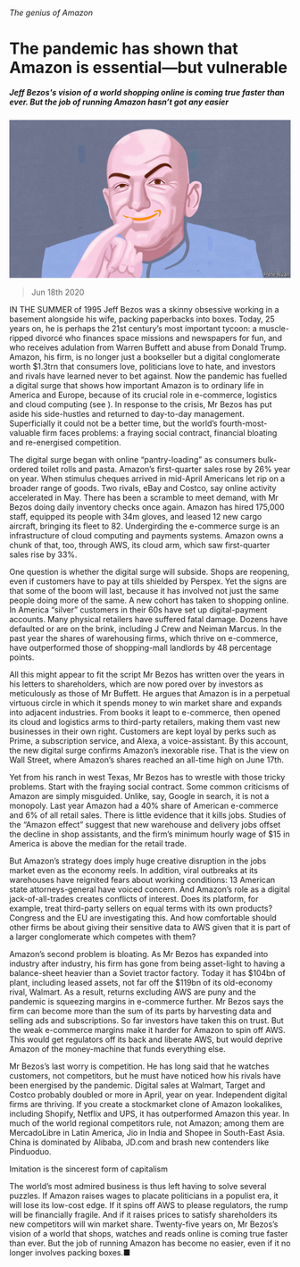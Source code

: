 ###### The genius of Amazon

# The pandemic has shown that Amazon is essential—but vulnerable 

##### Jeff Bezos's vision of a world shopping online is coming true faster than ever. But the job of running Amazon hasn’t got any easier 

![image](images/20200620_LDD002_0.jpg) 

> Jun 18th 2020 

IN THE SUMMER of 1995 Jeff Bezos was a skinny obsessive working in a basement alongside his wife, packing paperbacks into boxes. Today, 25 years on, he is perhaps the 21st century’s most important tycoon: a muscle-ripped divorcé who finances space missions and newspapers for fun, and who receives adulation from Warren Buffett and abuse from Donald Trump. Amazon, his firm, is no longer just a bookseller but a digital conglomerate worth $1.3trn that consumers love, politicians love to hate, and investors and rivals have learned never to bet against. Now the pandemic has fuelled a digital surge that shows how important Amazon is to ordinary life in America and Europe, because of its crucial role in e-commerce, logistics and cloud computing (see ). In response to the crisis, Mr Bezos has put aside his side-hustles and returned to day-to-day management. Superficially it could not be a better time, but the world’s fourth-most-valuable firm faces problems: a fraying social contract, financial bloating and re-energised competition.

The digital surge began with online “pantry-loading” as consumers bulk-ordered toilet rolls and pasta. Amazon’s first-quarter sales rose by 26% year on year. When stimulus cheques arrived in mid-April Americans let rip on a broader range of goods. Two rivals, eBay and Costco, say online activity accelerated in May. There has been a scramble to meet demand, with Mr Bezos doing daily inventory checks once again. Amazon has hired 175,000 staff, equipped its people with 34m gloves, and leased 12 new cargo aircraft, bringing its fleet to 82. Undergirding the e-commerce surge is an infrastructure of cloud computing and payments systems. Amazon owns a chunk of that, too, through AWS, its cloud arm, which saw first-quarter sales rise by 33%.


One question is whether the digital surge will subside. Shops are reopening, even if customers have to pay at tills shielded by Perspex. Yet the signs are that some of the boom will last, because it has involved not just the same people doing more of the same. A new cohort has taken to shopping online. In America “silver” customers in their 60s have set up digital-payment accounts. Many physical retailers have suffered fatal damage. Dozens have defaulted or are on the brink, including J Crew and Neiman Marcus. In the past year the shares of warehousing firms, which thrive on e-commerce, have outperformed those of shopping-mall landlords by 48 percentage points.


All this might appear to fit the script Mr Bezos has written over the years in his letters to shareholders, which are now pored over by investors as meticulously as those of Mr Buffett. He argues that Amazon is in a perpetual virtuous circle in which it spends money to win market share and expands into adjacent industries. From books it leapt to e-commerce, then opened its cloud and logistics arms to third-party retailers, making them vast new businesses in their own right. Customers are kept loyal by perks such as Prime, a subscription service, and Alexa, a voice-assistant. By this account, the new digital surge confirms Amazon’s inexorable rise. That is the view on Wall Street, where Amazon’s shares reached an all-time high on June 17th.

Yet from his ranch in west Texas, Mr Bezos has to wrestle with those tricky problems. Start with the fraying social contract. Some common criticisms of Amazon are simply misguided. Unlike, say, Google in search, it is not a monopoly. Last year Amazon had a 40% share of American e-commerce and 6% of all retail sales. There is little evidence that it kills jobs. Studies of the “Amazon effect” suggest that new warehouse and delivery jobs offset the decline in shop assistants, and the firm’s minimum hourly wage of $15 in America is above the median for the retail trade.

But Amazon’s strategy does imply huge creative disruption in the jobs market even as the economy reels. In addition, viral outbreaks at its warehouses have reignited fears about working conditions: 13 American state attorneys-general have voiced concern. And Amazon’s role as a digital jack-of-all-trades creates conflicts of interest. Does its platform, for example, treat third-party sellers on equal terms with its own products? Congress and the EU are investigating this. And how comfortable should other firms be about giving their sensitive data to AWS given that it is part of a larger conglomerate which competes with them?

Amazon’s second problem is bloating. As Mr Bezos has expanded into industry after industry, his firm has gone from being asset-light to having a balance-sheet heavier than a Soviet tractor factory. Today it has $104bn of plant, including leased assets, not far off the $119bn of its old-economy rival, Walmart. As a result, returns excluding AWS are puny and the pandemic is squeezing margins in e-commerce further. Mr Bezos says the firm can become more than the sum of its parts by harvesting data and selling ads and subscriptions. So far investors have taken this on trust. But the weak e-commerce margins make it harder for Amazon to spin off AWS. This would get regulators off its back and liberate AWS, but would deprive Amazon of the money-machine that funds everything else.

Mr Bezos’s last worry is competition. He has long said that he watches customers, not competitors, but he must have noticed how his rivals have been energised by the pandemic. Digital sales at Walmart, Target and Costco probably doubled or more in April, year on year. Independent digital firms are thriving. If you create a stockmarket clone of Amazon lookalikes, including Shopify, Netflix and UPS, it has outperformed Amazon this year. In much of the world regional competitors rule, not Amazon; among them are MercadoLibre in Latin America, Jio in India and Shopee in South-East Asia. China is dominated by Alibaba, JD.com and brash new contenders like Pinduoduo.

Imitation is the sincerest form of capitalism

The world’s most admired business is thus left having to solve several puzzles. If Amazon raises wages to placate politicians in a populist era, it will lose its low-cost edge. If it spins off AWS to please regulators, the rump will be financially fragile. And if it raises prices to satisfy shareholders its new competitors will win market share. Twenty-five years on, Mr Bezos’s vision of a world that shops, watches and reads online is coming true faster than ever. But the job of running Amazon has become no easier, even if it no longer involves packing boxes.■

